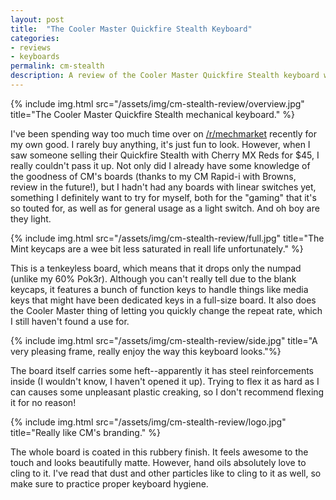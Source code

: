 ```yaml
---
layout: post
title:  "The Cooler Master Quickfire Stealth Keyboard"
categories:
- reviews
- keyboards
permalink: cm-stealth
description: A review of the Cooler Master Quickfire Stealth keyboard with Cherry MX Red switches.
---
```


{% include img.html src="/assets/img/cm-stealth-review/overview.jpg" title="The Cooler Master Quickfire Stealth mechanical keyboard." %}

I've been spending way too much time over on [/r/mechmarket](//reddit.com/r/mechmarket) recently for my own good. I rarely buy anything, it's just fun to look. However, when I saw someone selling their Quickfire Stealth with Cherry MX Reds for $45, I really couldn't pass it up. Not only did I already have some knowledge of the goodness of CM's boards (thanks to my CM Rapid-i with Browns, review in the future!), but I hadn't had any boards with linear switches yet, something I definitely want to try for myself, both for the "gaming" that it's so touted for, as well as for general usage as a light switch. And oh boy are they light.

{% include img.html src="/assets/img/cm-stealth-review/full.jpg" title="The Mint keycaps are a wee bit less saturated in reall life unfortunately." %}

This is a tenkeyless board, which means that it drops only the numpad (unlike my 60% Pok3r). Although you can't really tell due to the blank keycaps, it features a bunch of function keys to handle things like media keys that might have been dedicated keys in a full-size board. It also does the Cooler Master thing of letting you quickly change the repeat rate, which I still haven't found a use for.

{% include img.html src="/assets/img/cm-stealth-review/side.jpg" title="A very pleasing frame, really enjoy the way this keyboard looks."%}

The board itself carries some heft--apparently it has steel reinforcements inside (I wouldn't know, I haven't opened it up). Trying to flex it as hard as I can causes some unpleasant plastic creaking, so I don't recommend flexing it for no reason!

{% include img.html src="/assets/img/cm-stealth-review/logo.jpg" title="Really like CM's branding." %}

The whole board is coated in this rubbery finish. It feels awesome to the touch and looks beautifully matte. However, hand oils absolutely love to cling to it. I've read that dust and other particles like to cling to it as well, so make sure to practice proper keyboard hygiene.

